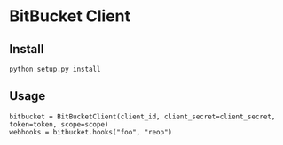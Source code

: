 # BitBucket Client

## Install

    python setup.py install

## Usage
    
    bitbucket = BitBucketClient(client_id, client_secret=client_secret, token=token, scope=scope)
    webhooks = bitbucket.hooks("foo", "reop")

